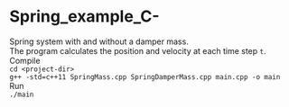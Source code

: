 # Spring_example_C-

Spring system with and without a damper mass.\
The program calculates the position and velocity at each time step `t`.\
Compile\
`cd <project-dir>`\
`g++ -std=c++11 SpringMass.cpp SpringDamperMass.cpp main.cpp -o main`\
Run\
`./main`
